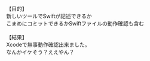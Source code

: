 【目的】<br>
新しいツールでSwiftが記述できるか<br>
こまめにコミットできるかSwiftファイルの動作確認も含む<br>
<br>
【結果】<br>
Xcodeで無事動作確認出来ました。<br>
なんかイケそう？ええやん？<br>